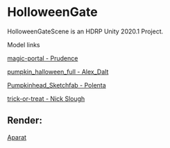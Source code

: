 # HolloweenGate

HolloweenGateScene is an HDRP Unity 2020.1 Project.

Model links

[magic-portal - Prudence](https://sketchfab.com/3d-models/magic-portal-48a8e1d0ac5149c6909337a2d02f1fcc)

[pumpkin_halloween_full - Alex_Dalt](https://sketchfab.com/3d-models/pumpkin-halloween-141ae397898f49ceace96fec8e72f447)

[Pumpkinhead_Sketchfab - Polenta](https://sketchfab.com/3d-models/pumpkinhead-b5d5abdd08f04d23bf044d8246e69a6b)

[trick-or-treat - Nick Slough](https://sketchfab.com/3d-models/trick-or-treat-8ff78551316d4358a271b2150eff1cc9)

## Render:
[Aparat](https://www.aparat.com/v/Ah6j5)